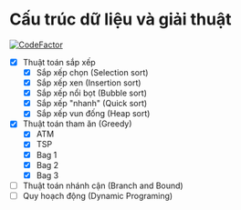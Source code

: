 # Cấu trúc dữ liệu và giải thuật

[![CodeFactor](https://www.codefactor.io/repository/github/thangved/algorithms/badge/master)](https://www.codefactor.io/repository/github/thangved/algorithms/overview/master)

- [x] Thuật toán sắp xếp
  - [x] Sắp xếp chọn (Selection sort)
  - [x] Sắp xếp xen (Insertion sort)
  - [x] Sắp xếp nổi bọt (Bubble sort)
  - [x] Sắp xếp "nhanh" (Quick sort)
  - [x] Sắp xếp vun đống (Heap sort)
- [x] Thuật toán tham ăn (Greedy)
  - [x] ATM
  - [x] TSP
  - [x] Bag 1
  - [x] Bag 2
  - [x] Bag 3
- [ ] Thuật toán nhánh cận (Branch and Bound)
- [ ] Quy hoạch động (Dynamic Programing)
